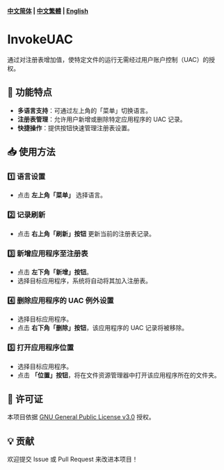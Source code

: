 **[中文简体](docs/README_zh_CN.md) | [中文繁體](docs/README_zh_TW.md) | [English](docs/README_en_US.md)**
# InvokeUAC
通过对注册表增加值，使特定文件的运行无需经过用户账户控制（UAC）的授权。

## 🚀 功能特点
- **多语言支持**：可通过左上角的「菜单」切换语言。
- **注册表管理**：允许用户新增或删除特定应用程序的 UAC 记录。
- **快捷操作**：提供按钮快速管理注册表设置。

## 📥 使用方法

### 1️⃣ 语言设置
- 点击 **左上角「菜单」** 选择语言。

### 2️⃣ 记录刷新
- 点击 **右上角「刷新」按钮** 更新当前的注册表记录。

### 3️⃣ 新增应用程序至注册表
- 点击 **左下角「新增」按钮**。
- 选择目标应用程序，系统将自动将其加入注册表。

### 4️⃣ 删除应用程序的 UAC 例外设置
- 选择目标应用程序。
- 点击 **右下角「删除」按钮**，该应用程序的 UAC 记录将被移除。

### 5️⃣ 打开应用程序位置
- 选择目标应用程序。
- 点击 **「位置」按钮**，将在文件资源管理器中打开该应用程序所在的文件夹。

## 📜 许可证
本项目依据 [GNU General Public License v3.0](https://www.gnu.org/licenses/gpl-3.0.html) 授权。

## 💡 贡献
欢迎提交 Issue 或 Pull Request 来改进本项目！


